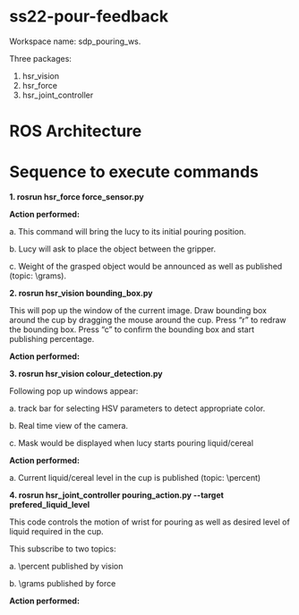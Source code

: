 # ss22-pour-feedback

Workspace name: sdp_pouring_ws. 

Three packages:

1. hsr_vision
2. hsr_force
3. hsr_joint_controller

# ROS Architecture



# Sequence to execute commands

<b>1. rosrun hsr_force force_sensor.py</b>

<b>Action performed:</b>

a. This command will bring the lucy to its initial pouring position.

b. Lucy will ask to place the object between the gripper. 

c. Weight of the grasped object would be announced as well as published (topic: \grams).

<b>2. rosrun hsr_vision bounding_box.py</b>

This will pop up the window of the current image. Draw bounding box around the cup by dragging the mouse around the cup. Press “r” to redraw the bounding box. Press “c” to confirm the bounding box and start publishing percentage.

<b>Action performed:</b>


<b>3. rosrun hsr_vision colour_detection.py</b>

Following pop up windows appear:

a. track bar for selecting HSV parameters to detect appropriate color.

b. Real time view of the camera.

c. Mask would be displayed when lucy starts pouring liquid/cereal

<b>Action performed:</b>

a. Current liquid/cereal level in the cup is published (topic: \percent)

<b>4. rosrun hsr_joint_controller pouring_action.py --target prefered_liquid_level</b>

This code controls the motion of wrist for pouring as well as desired level of liquid required in the cup. 

This subscribe to two topics:

a. \percent published by vision 

b. \grams published by force

<b>Action performed:</b>
